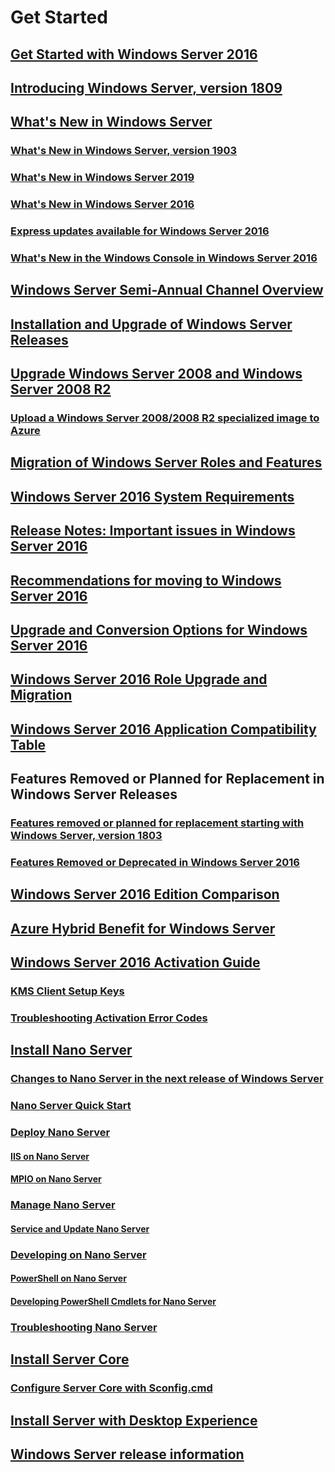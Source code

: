 # Get Started
## [Get Started with Windows Server 2016](Server-Basics.md)
## [Introducing Windows Server, version 1809](get-started-with-1803.md)
## [What's New in Windows Server](whats-new-in-windows-server.md)
### [What's New in Windows Server, version 1903](../get-started-19/whats-new-in-windows-server-1903.md)
### [What's New in Windows Server 2019](../get-started-19/whats-new-19.md)
### [What's New in Windows Server 2016](whats-new-in-windows-server-2016.md)
### [Express updates available for Windows Server 2016](express-updates.md)
### [What's New in the Windows Console in Windows Server 2016](whats-new-in-console.md)
## [Windows Server Semi-Annual Channel Overview](semi-annual-channel-overview.md)
## [Installation and Upgrade of Windows Server Releases](Installation-and-Upgrade.md)
## [Upgrade Windows Server 2008 and Windows Server 2008 R2](modernize-windows-server-2008.md)
### [Upload a Windows Server 2008/2008 R2 specialized image to Azure](uploading-specialized-WS08-image-to-azure.md)
## [Migration of Windows Server Roles and Features](Migrate-Roles-and-Features.md)
## [Windows Server 2016 System Requirements](System-Requirements.md)
## [Release Notes: Important issues in Windows Server 2016](Windows-Server-2016-GA-Release-Notes.md)
## [Recommendations for moving to Windows Server 2016](Recommendations-moving-to-Server2016.md)
## [Upgrade and Conversion Options for Windows Server 2016](Supported-Upgrade-paths.md)
## [Windows Server 2016 Role Upgrade and Migration](Server-Role-Upgradeability-Table.md)
## [Windows Server 2016 Application Compatibility Table](Server-Application-compatibility.md)
## Features Removed or Planned for Replacement in Windows Server Releases
### [Features removed or planned for replacement starting with Windows Server, version 1803](windows-server-1803-removed-features.md)
### [Features Removed or Deprecated in Windows Server 2016](Deprecated-Features.md)
## [Windows Server 2016 Edition Comparison](2016-Edition-Comparison.md)
## [Azure Hybrid Benefit for Windows Server](azure-hybrid-benefit.md)
## [Windows Server 2016 Activation Guide](Server-2016-activation.md)
### [KMS Client Setup Keys](KMSclientkeys.md)
### [Troubleshooting Activation Error Codes](activation-error-codes.md)
## [Install Nano Server](Getting-started-with-Nano-Server.md)
### [Changes to Nano Server in the next release of Windows Server](nano-in-semi-annual-channel.md)
### [Nano Server Quick Start](Nano-Server-Quick-start.md)
### [Deploy Nano Server](Deploy-Nano-Server.md)
#### [IIS on Nano Server](IIS-on-Nano-Server.md)
#### [MPIO on Nano Server](MPIO-on-Nano-Server.md)
### [Manage Nano Server](Manage-Nano-Server.md)
#### [Service and Update Nano Server](Update-Nano-Server.md)
### [Developing on Nano Server](Developing-on-Nano-Server.md)
#### [PowerShell on Nano Server](powershell-on-Nano-Server.md)
#### [Developing PowerShell Cmdlets for Nano Server](Developing-powershell-Cmdlets-for-Nano-Server.md)
### [Troubleshooting Nano Server](Troubleshooting-Nano-Server.md)
## [Install Server Core](Getting-started-with-Server-Core.md)
### [Configure Server Core with Sconfig.cmd](Sconfig-on-WS2016.md)
## [Install Server with Desktop Experience](Getting-started-with-Server-with-Desktop-Experience.md)
## [Windows Server release information](windows-server-release-info.md)

